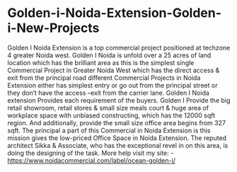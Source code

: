 # Golden-i-Noida-Extension-Golden-i-New-Projects
Golden I Noida Extension is a top commercial project positioned at techzone 4 greater Noida west. Golden I Noida is unfold over a 25 acres of land location which has the brilliant area as this is the simplest single Commercial Project in Greater Noida West which has the direct access &amp; exit from the principal road different Commercial Projects in Noida Extension either has simplest entry or go out from the principal street or they don’t have the access –exit from the carrier lane. Golden I Noida extension Provides each requirement of the buyers. Golden I Provide the big retail showroom, retail stores &amp; small size meals court &amp; huge area of workplace space with unbiased constructing, which has the 12000 sqft region. And additionally, provide the small size office area begins from 327 sqft.  The principal a part of this Commercial in Noida Extension is this mission gives the low-priced Office Space in Noida Extension. The reputed architect Sikka &amp; Associate, who has the exceptional revel in on this area, is doing the designing of the task. More help visit my site: - https://www.noidacommercial.com/label/ocean-golden-i/ 
